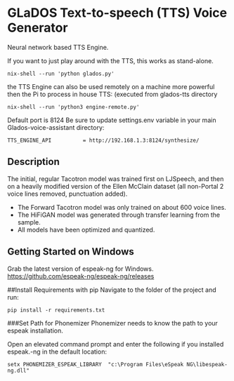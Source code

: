 # GLaDOS Text-to-speech (TTS) Voice Generator
Neural network based TTS Engine.

If you want to just play around with the TTS, this works as stand-alone.
```console
nix-shell --run 'python glados.py'
```

the TTS Engine can also be used remotely on a machine more powerful then the Pi to process in house TTS: (executed from glados-tts directory
```console
nix-shell --run 'python3 engine-remote.py'
```

Default port is 8124
Be sure to update settings.env variable in your main Glados-voice-assistant directory:
```
TTS_ENGINE_API			= http://192.168.1.3:8124/synthesize/
```


## Description
The initial, regular Tacotron model was trained first on LJSpeech, and then on a heavily modified version of the Ellen McClain dataset (all non-Portal 2 voice lines removed, punctuation added).

* The Forward Tacotron model was only trained on about 600 voice lines.
* The HiFiGAN model was generated through transfer learning from the sample.
* All models have been optimized and quantized.



## Getting Started on Windows
Grab the latest version of espeak-ng for Windows.
https://github.com/espeak-ng/espeak-ng/releases

##Install Requirements with pip
Navigate to the folder of the project and run:

```pip install -r requirements.txt```

###Set Path for Phonemizer
Phonemizer needs to know the path to your espeak installation. 

Open an elevated command prompt and enter the following if you installed espeak.-ng in the default location:

```setx PHONEMIZER_ESPEAK_LIBRARY  "c:\Program Files\eSpeak NG\libespeak-ng.dll"```